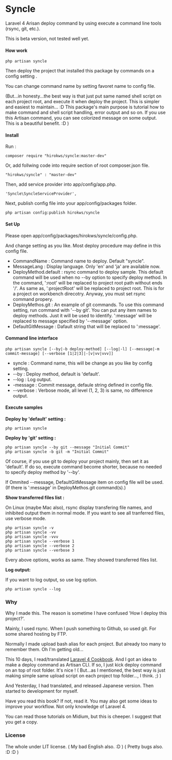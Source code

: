 Syncle
======

Laravel 4 Arisan deploy command by using execute a command line tools (rsync, git, etc.).

This is beta version, not tested well yet.

#### How work

~~~~
php artisan syncle
~~~~

Then deploy the project that installed this package by commands on a config setting .

You can change command name by setting favoret name to config file.

(But...in honesty...the best way is that just put same named shell script on each project root, and execute it when deploy the project. This is simpler and easiest to maintain... :D This package's main purpose is tutorial how to make command and shell script handling, error output and so on. If you use this Artisan command, you can see colorized message on some output. This is a beautiful benefit. :D )

#### Install

Run :

~~~~
composer require "hirokws/syncle:master-dev"
~~~~

Or, add follwing code into require section of root composer.json file.

~~~~
"hirokws/syncle" : "master-dev"
~~~~

Then, add service provider into app/config/app.php.

~~~
'Syncle\SyncleServiceProvider',
~~~

Next, publish config file into your app/config/packages folder.

~~~~
php artisan config:publish hirokws/syncle
~~~~

#### Set Up

Please open app/config/packages/hirokws/syncle/config.php.

And change setting as you like. Most deploy procedure may define in this config file.

* CommandName : Command name to deploy. Default "syncle".
* MessageLang : Display language. Only 'en' and 'ja' are available now.
* DeployMethod.default : rsync command to deploy sample. This default command will be used when no --by option to specify deploy method. In the command, ':root' will be replaced to project root path without ends '/'. As same as, ':projectRoot' will be replaced to project root. This is for a project on workbench direcotry. Anyway, you must set rsync command propery.
* DeployMethos.git : An example of git commands. To use this command setting, run command with '--by git'. You can put any item names to deploy methods. Just it will be used to identify. ':message' will be replaced to message specified by '--message' option.
* DefaultGitMessage : Dafault string that will be replaced to ':message'.

#### Command line interface

~~~
php artisan syncle [--by|-b deploy-method] [--log|-l] [--message|-m commit-message] [--verbose [1|2|3]|-[v|vv|vvv]]
~~~
* syncle : Command name, this will be change as you like by config setting.
* --by : Deploy method, default is 'default'.
* --log : Log output.
* -message : Commit message, defaule string defined in config file.
* --verbose : Verbose mode, all level (1, 2, 3) is same, no difference output.


#### Execute samples

**Deploy by 'default' setting :**

~~~~
php artisan syncle
~~~~

**Deploy by 'git' setting :**

~~~~
php artisan syncle --by git --message "Initial Commit"
php artisan syncle -b git -m "Initial Commit"
~~~~

Of course, if you use git to deploy your project mainly, then set it as 'default'. If do so, execute command become shorter, because no needed to specify deploy method by '--by'.

If Ommited --message, DefaultGitMessage item on config file will be used. (If there is ':message' in DeployMethos.git command(s).)

**Show transferred files list :**

On Linux (maybe Mac also), rsync display transfering file names, and inhibited output them in normal mode. If you want to see all tranferred files, use verbose mode.

~~~~
php artisan syncle -v
php artisan syncle -vv
php artisan syncle -vvv
php artisan syncle --verbose 1
php artisan syncle --verbose 2
php artisan syncle --verbose 3
~~~~

Every above options, works as same. They showed transferred files list.

**Log output:**

If you want to log output, so use log option.

~~~~
php artisan syncle --log
~~~~

### Why

Why I made this. The reason is sometime I have confused 'How I deploy this project?'.

Mainly, I used rsync. When I push something to Github, so used git. For some shared hosting by FTP.

Normally I made upload bash alias for each project. But already too many to remember them. Oh I'm getting old...

This 10 days, I read/translated [Laravel 4 Cookbook](https://leanpub.com/laravel4cookbook). And I got an idea to make a deploy command as Artisan CLI. If so, I just kick deploy command on an top of root folder. It's nice ! ( But...as I mentioned, the best way is just making simple same upload script on each project top folder..., I think. ;) )

And Yesterday, I had translated, and released Japanese version. Then started to development for myself.

Have you read this book? If not, read it. You may also get some ideas to improve your workflow. Not only knowledge of Laravel 4.

You can read those tutorials on Midium, but this is cheeper. I suggest that you get a copy.

### License

The whole under LIT license. ( My bad English also. :D ) ( Pretty bugs also. :D :D )
